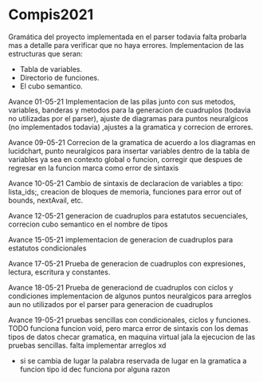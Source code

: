 # Compis2021

Gramática del proyecto implementada en el parser todavia falta probarla mas a detalle para verificar que no haya errores. 
Implementacion de las estructuras que seran:
- Tabla de variables.  
- Directorio de funciones.
- El cubo semantico.

Avance 01-05-21
Implementacion de las pilas junto con sus metodos, variables, banderas y metodos para la generacion de cuadruplos (todavia no utilizadas por el parser), ajuste de diagramas para puntos neuralgicos (no implementados todavia) ,ajustes a la gramatica y correcion de errores.

Avance 09-05-21
Correcion de la gramatica de acuerdo a los diagramas en lucidchart, punto neuralgicos para insertar variables dentro de la tabla de variables ya sea en contexto global o funcion, corregir que despues de regresar en la funcion marca como error de sintaxis

Avance 10-05-21
Cambio de sintaxis de declaracion de variables a tipo: lista_ids;, creacion de bloques de memoria, funciones para error out of bounds, nextAvail, etc.

Avance 12-05-21
generacion de cuadruplos para estatutos secuenciales, correcion cubo semantico en el nombre de tipos

Avance 15-05-21
implementacion de generacion de cuadruplos para estatutos condicionales

Avance 17-05-21
Prueba de generacion de cuadruplos con expresiones, lectura, escritura y constantes.

Avance 18-05-21
Prueba de generaciond de cuadruplos con ciclos y condiciones implementacion de algunos puntos neuralgicos para arreglos aun no utilizados por el parser para generacion de cuadruplos

Avance 19-05-21
pruebas sencillas con condicionales, ciclos y funciones. TODO funciona funcion void, pero marca error de sintaxis con los demas tipos de datos checar gramatica, en maquina virtual jala la ejecucion de las pruebas sencillas. falta implementar arreglos xd
* si se cambia de lugar la palabra reservada de lugar en la gramatica a funcion tipo id dec funciona por alguna razon
